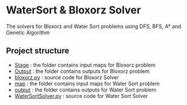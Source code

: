# WaterSort & Bloxorz Solver
The solvers for Bloxorz and Water Sort problems using DFS, BFS, A* and Genetic Algorithm

## Project structure
* [Stage](./Stage) 		          : the folder contains input maps for Bloxorz problem
* [Output](./Output) 		        : the folder contains outputs for Bloxorz problem
* [bloxorz.py](./bloxorz.py) 		: source code for Bloxorz Solver
* [map](./map) 		              : the folder contains input maps for Water Sort problem
* [output](./output) 		        : the folder contains outputs for Water Sort problem
* [WaterSortSolver.py](./[WaterSortSolver.py) 		: source code for Water Sort Solver
